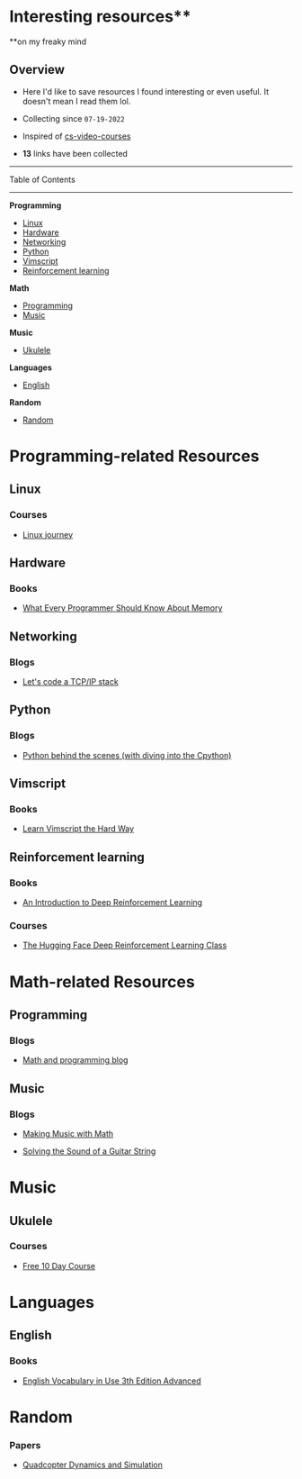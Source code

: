 # Interesting resources\*\*

\*\*on my freaky mind

## Overview

- Here I'd like to save resources I found interesting or even useful. It doesn't mean I read them lol.

- Collecting since `07-19-2022`

- Inspired of [cs-video-courses](https://github.com/Developer-Y/cs-video-courses)

- **13** links have been collected

---

Table of Contents

---

**Programming**

- [Linux](#linux)
- [Hardware](#hardware)
- [Networking](#networking)
- [Python](#python)
- [Vimscript](#vimscript)
- [Reinforcement learning](#reinforcement-learning)

**Math**

- [Programming](#programming)
- [Music](#music)

**Music**

- [Ukulele](#ukulele)

**Languages**

- [English](#english)

**Random**

- [Random](#random)

# Programming-related Resources

## Linux

### Courses

- [Linux journey](https://linuxjourney.com/)

## Hardware

### Books

- [What Every Programmer Should Know About Memory](https://akkadia.org/drepper/cpumemory.pdf)

## Networking

### Blogs

- [Let's code a TCP/IP stack](https://www.saminiir.com/lets-code-tcp-ip-stack-1-ethernet-arp/)

## Python

### Blogs

- [Python behind the scenes (with diving into the Cpython)](https://tenthousandmeters.com/)

## Vimscript

### Books

- [Learn Vimscript the Hard Way](https://learnvimscriptthehardway.stevelosh.com/)

## Reinforcement learning

### Books

- [An Introduction to Deep Reinforcement Learning](https://arxiv.org/pdf/1811.12560.pdf)

### Courses

- [The Hugging Face Deep Reinforcement Learning Class](https://github.com/huggingface/deep-rl-class)

# Math-related Resources

## Programming

### Blogs

- [Math and programming blog](https://jeremykun.com/)

## Music

### Blogs

- [Making Music with Math](https://aatishb.com/stringmath/)

- [Solving the Sound of a Guitar String](http://large.stanford.edu/courses/2007/ph210/pelc2/)

# Music

## Ukulele

### Courses

- [Free 10 Day Course](https://www.youtube.com/watch?v=5bTE5fbxDsc&list=PL-RYb_OMw7Ge2KE0P_RP83vZyWxoC4OiO)

# Languages

## English

### Books

- [English Vocabulary in Use 3th Edition Advanced](https://www.amazon.com/English-Vocabulary-Use-Advanced-answers/dp/312541024X)

# Random

### Papers

- [Quadcopter Dynamics and Simulation](https://andrew.gibiansky.com/blog/physics/quadcopter-dynamics/)
